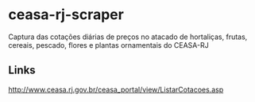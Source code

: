 # ceasa-rj-scraper
Captura das cotações diárias de preços no atacado de hortaliças, frutas, cereais, pescado, flores e plantas ornamentais do CEASA-RJ

## Links

http://www.ceasa.rj.gov.br/ceasa_portal/view/ListarCotacoes.asp
